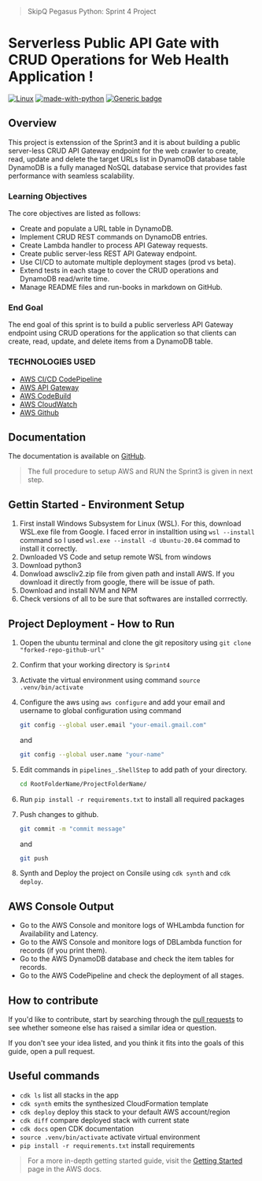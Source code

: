 
> SkipQ Pegasus Python: Sprint 4 Project

# Serverless Public API Gate with CRUD Operations for Web Health Application !

[![Linux](https://svgshare.com/i/Zhy.svg)](#) [![made-with-python](https://img.shields.io/badge/Made%20with-Python-1f425f.svg)](#) [![Generic badge](https://img.shields.io/badge/version-3.8.10-blue)](#)

## Overview

This project is extenssion of the Sprint3 and it is about building a public server-less CRUD API Gateway endpoint for the web crawler to create, read, update and delete the target URLs list in DynamoDB database table DynamoDB is a fully managed NoSQL database service that provides fast performance with seamless scalability.

### Learning Objectives

The core objectives are listed as follows:

* Create and populate a URL table in DynamoDB.
* Implement CRUD REST commands on DynamoDB entries.
* Create Lambda handler to process API Gateway requests.
* Create public server-less REST API Gateway endpoint.
* Use CI/CD to automate multiple deployment stages (prod vs beta).
* Extend tests in each stage to cover the CRUD operations and DynamoDB read/write time.
* Manage README files and run-books in markdown on GitHub.

### End Goal

The end goal of this sprint is to build a public serverless API Gateway endpoint using CRUD operations for the application so that clients can create, read, update, and delete items from a DynamoDB table.

### TECHNOLOGIES USED

* [AWS CI/CD CodePipeline](https://aws.amazon.com/codepipeline/)
* [AWS API Gateway](https://aws.amazon.com/api-gateway/)
* [AWS CodeBuild](https://aws.amazon.com/codebuild/)
* [AWS CloudWatch](https://aws.amazon.com/cloudwatch/)
* [AWS Github](https://github.com/aws)

## Documentation

The documentation is available on [GitHub](https://github.com/muhammadfaizan2022skipq/SkipQ-Documentation).

> The full procedure to setup AWS and RUN the Sprint3 is given in next step.

## Gettin Started - Environment Setup

1. First install Windows Subsystem for Linux (WSL). For  this, download WSL.exe file from Google. I faced error in installtion using `wsl --install` command so I used `wsl.exe --install -d Ubuntu-20.04` commad to install it correctly.
2. Dwnloaded VS Code and setup remote WSL from windows
3. Download python3
4. Donwload awscliv2.zip file from given path and install AWS. If you download it directly from google, there will be issue of path.
6. Download and install NVM and NPM
7. Check versions of all to be sure that softwares are installed corrrectly.

## Project Deployment - How to Run

1. Oopen the ubuntu terminal and clone the git repository using `git clone "forked-repo-github-url"`
2. Confirm that your working directory is `Sprint4`
3. Activate the virtual environment using command `source .venv/bin/activate`
4. Configure the aws using `aws configure` and add your email and username to global configuration using command

    ```sh
    git config --global user.email "your-email.gmail.com"
    ```
    and
    ```sh
    git config --global user.name "your-name"
    ```
5. Edit commands in `pipelines_.ShellStep` to add path of your directory.

    ```sh
    cd RootFolderName/ProjectFolderName/
    ```
6. Run `pip install -r requirements.txt` to install all required packages
7. Push changes to github.

    ```sh
    git commit -m "commit message"
    ```
    and 
    ```sh
    git push
    ```
8. Synth and Deploy the project on Consile using `cdk synth` and `cdk deploy`.


## AWS Console Output

* Go to the AWS Console and monitore logs of WHLambda function for Availability and Latency.
* Go to the AWS Console and monitore logs of DBLambda function for records (if you print them).
* Go to the AWS DynamoDB database and check the item tables for records.
* Go to the AWS CodePipeline and check the deployment of all stages.

## How to contribute

If you'd like to contribute, start by searching through the [pull requests](https://github.com/github/opensource.guide/pulls) to see whether someone else has raised a similar idea or question.

If you don't see your idea listed, and you think it fits into the goals of this guide, open a pull request.

## Useful commands

 * `cdk ls`          list all stacks in the app
 * `cdk synth`       emits the synthesized CloudFormation template
 * `cdk deploy`      deploy this stack to your default AWS account/region
 * `cdk diff`        compare deployed stack with current state
 * `cdk docs`        open CDK documentation
 * `source .venv/bin/activate`        activate virtual environment
 * `pip install -r requirements.txt`  install requirements


> For a more in-depth getting started guide, visit the [Getting Started](https://docs.aws.amazon.com/apigateway/latest/developerguide/welcome.html) page in the AWS docs.